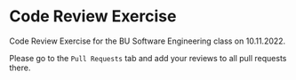 # Code Review Exercise

Code Review Exercise for the BU Software Engineering class on 10.11.2022.

Please go to the `Pull Requests` tab and add your reviews to all pull requests there.
